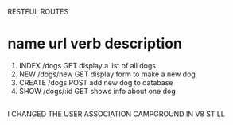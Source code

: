 RESTFUL ROUTES

   name     url           verb    description
=============================================
1. INDEX    /dogs          GET     display a list of all dogs
2. NEW      /dogs/new      GET     display form to make a new dog
3. CREATE   /dogs          POST    add new dog to database
4. SHOW     /dogs/:id      GET     shows info about one dog


##
I CHANGED THE USER ASSOCIATION CAMPGROUND IN V8 STILL